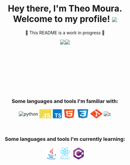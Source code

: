<h1 align="center">
    Hey there, I'm Theo Moura. Welcome to my profile! <img src="https://raw.githubusercontent.com/MartinHeinz/MartinHeinz/master/wave.gif" width="30px">
</h1>
 <p align="center">
  🚧 This README is a work in progress 🚧
</p>

<div align="center" style="display: flex; justify-content: center;">

  <img height="150em" src="http://git-stats-definitive.vercel.app/api?username=theomilll&theme=tokyonight&show_icons=true" />
  <img height="150em" src="http://git-stats-definitive.vercel.app/api/top-langs/?username=theomilll&layout=compact&theme=tokyonight" />
  
</div>

<div align="center" valign="top"><br>
  <h3 align="center">Some languages and tools I'm familiar with:</h3>
  <img align="center" alt="python" height="30" width="30" src="https://raw.githubusercontent.com/jmnote/z-icons/master/svg/python.svg">
  <img align="center" alt="Js" height="30" width="40" src="https://raw.githubusercontent.com/devicons/devicon/master/icons/javascript/javascript-plain.svg">
   <img align="center" src="https://raw.githubusercontent.com/devicons/devicon/master/icons/typescript/typescript-original.svg" alt="typescript" width="30" height="30"/> 
  <img align="center" alt="HTML" height="30" width="40" src="https://raw.githubusercontent.com/devicons/devicon/master/icons/html5/html5-original.svg">
  <img align="center" alt="CSS" height="30" width="40" src="https://raw.githubusercontent.com/devicons/devicon/master/icons/css3/css3-original.svg">
  <img align="center" alt="git" height="30" width="40" src="https://raw.githubusercontent.com/devicons/devicon/master/icons/git/git-original.svg">
  <img align="center" alt="c" height="30" width="40" src="https://raw.githubusercontent.com/jmnote/z-icons/master/svg/c.svg">
 </div><br>
 <div align="center" valing="top"><br>
    <h3 align="center">Some languages and tools I'm currently learning:</h3>
    <img src="https://raw.githubusercontent.com/devicons/devicon/master/icons/java/java-original.svg" alt="java" width="40" height="40"/>
    <img src="https://raw.githubusercontent.com/devicons/devicon/master/icons/react/react-original-wordmark.svg" alt="react" width="40" height="40"/>
    <img src="https://raw.githubusercontent.com/devicons/devicon/master/icons/csharp/csharp-original.svg" alt="csharp" width="40" height="40"/>
 </div><br>

<p align="center">
    <a href="https://github.com/theomilll">
        <img src="https://img.shields.io/github/followers/theomilll?label=Follow&style=social" alt="
